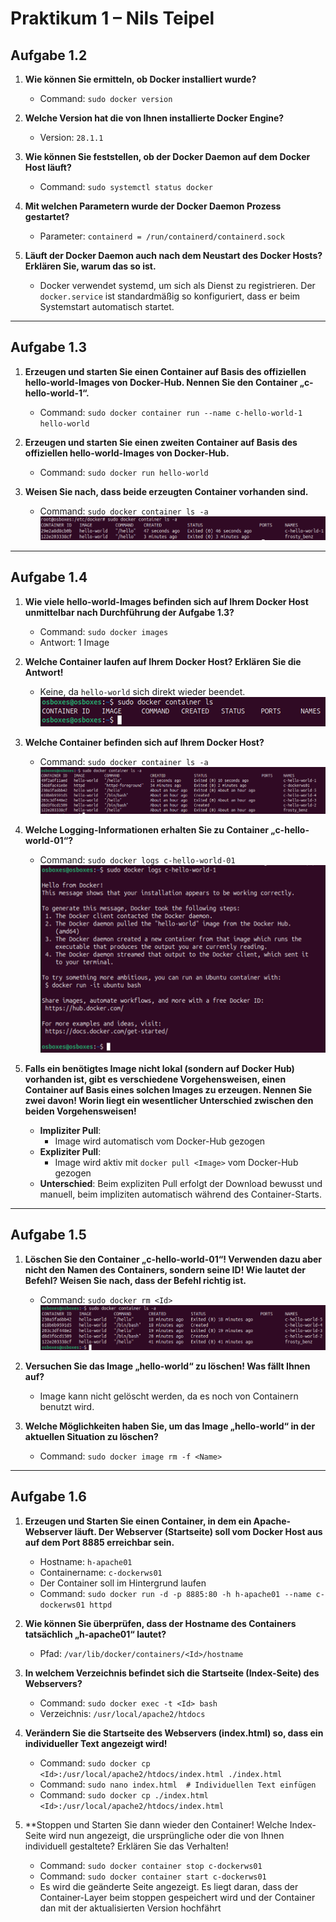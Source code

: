 # Praktikum 1 – Nils Teipel

## Aufgabe 1.2

1. **Wie können Sie ermitteln, ob Docker installiert wurde?**
    - Command: `sudo docker version`

2. **Welche Version hat die von Ihnen installierte Docker Engine?**
    - Version: `28.1.1`

3. **Wie können Sie feststellen, ob der Docker Daemon auf dem Docker Host läuft?**
    - Command: `sudo systemctl status docker`

4. **Mit welchen Parametern wurde der Docker Daemon Prozess gestartet?**
    - Parameter: `containerd = /run/containerd/containerd.sock`

5. **Läuft der Docker Daemon auch nach dem Neustart des Docker Hosts? Erklären Sie, warum das so ist.**
    - Docker verwendet systemd, um sich als Dienst zu registrieren. Der `docker.service` ist standardmäßig so konfiguriert, dass er beim Systemstart automatisch startet.

---

## Aufgabe 1.3

1. **Erzeugen und starten Sie einen Container auf Basis des offiziellen hello-world-Images von Docker-Hub. Nennen Sie den Container „c-hello-world-1“.**
    - Command: `sudo docker container run --name c-hello-world-1 hello-world`

2. **Erzeugen und starten Sie einen zweiten Container auf Basis des offiziellen hello-world-Images von Docker-Hub.**
    - Command: `sudo docker run hello-world`

3. **Weisen Sie nach, dass beide erzeugten Container vorhanden sind.**
    - Command: `sudo docker container ls -a` <br>
    ![1.3.3.png](img/1.3.3.png)
---

## Aufgabe 1.4

1. **Wie viele hello-world-Images befinden sich auf Ihrem Docker Host unmittelbar nach Durchführung der Aufgabe 1.3?**
    - Command: `sudo docker images`
    - Antwort: 1 Image

2. **Welche Container laufen auf Ihrem Docker Host? Erklären Sie die Antwort!**
    - Keine, da `hello-world` sich direkt wieder beendet. <br>
    ![1.4.2.png](img/1.4.2.png)
   
3. **Welche Container befinden sich auf Ihrem Docker Host?**
    - Command: `sudo docker container ls -a` <br>
    ![1.4.3.png](img/1.4.3.png)

4. **Welche Logging-Informationen erhalten Sie zu Container „c-hello-world-01“?**
    - Command: `sudo docker logs c-hello-world-01` <br>
    ![1.4.4.png](img/1.4.4.png)    

5. **Falls ein benötigtes Image nicht lokal (sondern auf Docker Hub) vorhanden ist, gibt es verschiedene Vorgehensweisen, einen Container auf Basis eines solchen Images zu erzeugen. Nennen Sie zwei davon! Worin liegt ein wesentlicher Unterschied zwischen den beiden Vorgehensweisen!**
    - **Impliziter Pull**:
        - Image wird automatisch vom Docker-Hub gezogen
    - **Expliziter Pull**:
        - Image wird aktiv mit `docker pull <Image>` vom Docker-Hub gezogen
    - **Unterschied**: Beim expliziten Pull erfolgt der Download bewusst und manuell, beim impliziten automatisch während des Container-Starts.

---

## Aufgabe 1.5

1. **Löschen Sie den Container „c-hello-world-01“! Verwenden dazu aber nicht den Namen des Containers, sondern seine ID! Wie lautet der Befehl? Weisen Sie nach, dass der Befehl richtig ist.**
    - Command: `sudo docker rm <Id>` <br>
    ![1.5.1.png](img/1.5.1.png)

2. **Versuchen Sie das Image „hello-world“ zu löschen! Was fällt Ihnen auf?**
    - Image kann nicht gelöscht werden, da es noch von Containern benutzt wird.

3. **Welche Möglichkeiten haben Sie, um das Image „hello-world“ in der aktuellen Situation zu löschen?**
    - Command: `sudo docker image rm -f <Name>`

---

## Aufgabe 1.6

1. **Erzeugen und Starten Sie einen Container, in dem ein Apache-Webserver läuft. Der Webserver (Startseite) soll vom Docker Host aus auf dem Port 8885 erreichbar sein.**
    - Hostname: `h-apache01`
    - Containername: `c-dockerws01`
    - Der Container soll im Hintergrund laufen
    - Command: `sudo docker run -d -p 8885:80 -h h-apache01 --name c-dockerws01 httpd`

2. **Wie können Sie überprüfen, dass der Hostname des Containers tatsächlich „h-apache01“ lautet?**
    - Pfad: `/var/lib/docker/containers/<Id>/hostname`

3. **In welchem Verzeichnis befindet sich die Startseite (Index-Seite) des Webservers?**
    - Command: `sudo docker exec -t <Id> bash`
    - Verzeichnis: `/usr/local/apache2/htdocs`

4. **Verändern Sie die Startseite des Webservers (index.html) so, dass ein individueller Text angezeigt wird!**
   - Command: `sudo docker cp <Id>:/usr/local/apache2/htdocs/index.html ./index.html`
   - Command: `sudo nano index.html  # Individuellen Text einfügen`
   - Command: `sudo docker cp ./index.html <Id>:/usr/local/apache2/htdocs/index.html`

5. **Stoppen und Starten Sie dann wieder den Container! Welche Index-Seite wird nun angezeigt, die ursprüngliche oder die von Ihnen individuell gestaltete? Erklären Sie das Verhalten!
   - Command: `sudo docker container stop c-dockerws01`
   - Command: `sudo docker container start c-dockerws01`
   - Es wird die geänderte Seite angezeigt. Es liegt daran, dass der Container-Layer beim stoppen gespeichert wird und der Container dan mit der aktualisierten Version hochfährt
